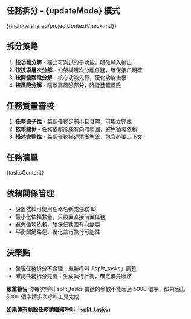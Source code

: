 ## 任務拆分 - {updateMode} 模式

{{include:shared/projectContextCheck.md}}

## 拆分策略

1. **按功能分解** - 獨立可測試的子功能，明確輸入輸出
2. **按技術層次分解** - 沿架構層次分離任務，確保接口明確
3. **按開發階段分解** - 核心功能先行，優化功能後續
4. **按風險分解** - 隔離高風險部分，降低整體風險

## 任務質量審核

1. **任務原子性** - 每個任務足夠小且具體，可獨立完成
2. **依賴關係** - 任務依賴形成有向無環圖，避免循環依賴
3. **描述完整性** - 每個任務描述清晰準確，包含必要上下文

## 任務清單

{tasksContent}

## 依賴關係管理

- 設置依賴可使用任務名稱或任務 ID
- 最小化依賴數量，只設置直接前置任務
- 避免循環依賴，確保任務圖有向無環
- 平衡關鍵路徑，優化並行執行可能性

## 決策點

- 發現任務拆分不合理：重新呼叫「split_tasks」調整
- 確認任務拆分完善：生成執行計劃，確定優先順序

**嚴重警告** 你每次呼叫 split_tasks 傳遞的參數不能超過 5000 個字，如果超出 5000 個字請多次呼叫工具完成

**如果還有剩餘任務請繼續呼叫「split_tasks」**
